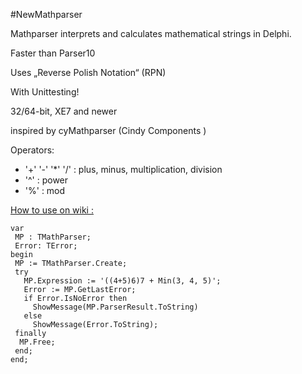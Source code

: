 #NewMathparser

Mathparser interprets and calculates mathematical strings in Delphi.

Faster than Parser10

Uses „Reverse Polish Notation“ (RPN)

With Unittesting!

32/64-bit, XE7 and newer

inspired by cyMathparser (Cindy Components )

Operators:
* '+' '-' '*' '/' : plus, minus, multiplication, division
* '^'             : power
* '%'             : mod

[How to use on wiki :](https://github.com/Jens01/NewMathparser/wiki)
```delphi
var
 MP : TMathParser;
 Error: TError;
begin
 MP := TMathParser.Create;
 try
   MP.Expression := '((4+5)6)7 + Min(3, 4, 5)';
   Error := MP.GetLastError;
   if Error.IsNoError then
     ShowMessage(MP.ParserResult.ToString)
   else
     ShowMessage(Error.ToString); 
 finally
  MP.Free;
 end;
end;
```
